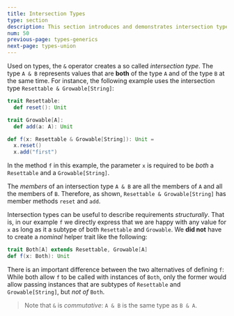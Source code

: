 ```yaml
---
title: Intersection Types
type: section
description: This section introduces and demonstrates intersection types in Scala 3.
num: 50
previous-page: types-generics
next-page: types-union
---
```



Used on types, the `&` operator creates a so called _intersection type_. The type `A & B` represents values that are **both** of the type `A` and of the type `B` at the same time. For instance, the following example uses the intersection type `Resettable & Growable[String]`:

```scala
trait Resettable:
  def reset(): Unit

trait Growable[A]:
  def add(a: A): Unit

def f(x: Resettable & Growable[String]): Unit =
  x.reset()
  x.add("first")
```

In the method `f` in this example, the parameter `x` is required to be *both* a `Resettable` and a `Growable[String]`.

The _members_ of an intersection type `A & B` are all the members of `A` and all the members of `B`. Therefore, as shown, `Resettable & Growable[String]` has member methods `reset` and `add`.

Intersection types can be useful to describe requirements _structurally_. That is, in our example `f` we directly express that we are happy with any value for `x` as long as it a subtype of both `Resettable` and `Growable`. We **did not** have to create a _nominal_ helper trait like the following:
```scala
trait Both[A] extends Resettable, Growable[A]
def f(x: Both): Unit
```
There is an important difference between the two alternatives of defining `f`: While both allow `f` to be called with instances of `Both`, only the former would allow passing instances that are subtypes of `Resettable` and `Growable[String]`, but _not of_ `Both`.

> Note that `&` is _commutative_: `A & B` is the same type as `B & A`.
